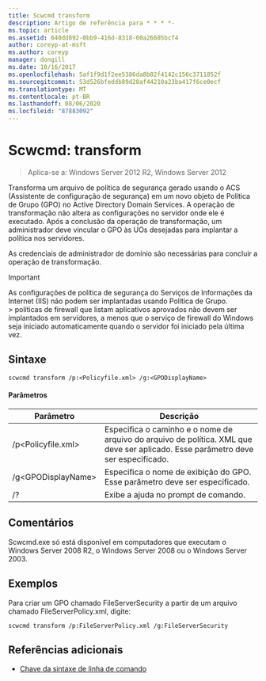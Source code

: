 ```yaml
---
title: Scwcmd transform
description: Artigo de referência para * * * *-
ms.topic: article
ms.assetid: 640dd892-0bb9-416d-8318-60a26605bcf4
author: coreyp-at-msft
ms.author: coreyp
manager: dongill
ms.date: 10/16/2017
ms.openlocfilehash: 5af1f9d1f2ee5386da8b02f4142c156c3711852f
ms.sourcegitcommit: 53d526bfeddb89d28af44210a23ba417f6ce0ecf
ms.translationtype: MT
ms.contentlocale: pt-BR
ms.lasthandoff: 08/06/2020
ms.locfileid: "87883092"
---
```

# <a name="scwcmd-transform"></a>Scwcmd: transform

> Aplica-se a: Windows Server 2012 R2, Windows Server 2012

Transforma um arquivo de política de segurança gerado usando o ACS (Assistente de configuração de segurança) em um novo objeto de Política de Grupo (GPO) no Active Directory Domain Services. A operação de transformação não altera as configurações no servidor onde ele é executado. Após a conclusão da operação de transformação, um administrador deve vincular o GPO às UOs desejadas para implantar a política nos servidores.

As credenciais de administrador de domínio são necessárias para concluir a operação de transformação.

> [!IMPORTANT]
> As configurações de política de segurança do Serviços de Informações da Internet (IIS) não podem ser implantadas usando Política de Grupo.</br>> políticas de firewall que listam aplicativos aprovados não devem ser implantados em servidores, a menos que o serviço de firewall do Windows seja iniciado automaticamente quando o servidor foi iniciado pela última vez.



## <a name="syntax"></a>Sintaxe

```
scwcmd transform /p:<Policyfile.xml> /g:<GPODisplayName>
```

#### <a name="parameters"></a>Parâmetros

|Parâmetro|Descrição|
|---------|-----------|
|/p\<Policyfile.xml>|Especifica o caminho e o nome de arquivo do arquivo de política. XML que deve ser aplicado. Esse parâmetro deve ser especificado.|
|/g\<GPODisplayName>|Especifica o nome de exibição do GPO. Esse parâmetro deve ser especificado.|
|/?|Exibe a ajuda no prompt de comando.|

## <a name="remarks"></a>Comentários

Scwcmd.exe só está disponível em computadores que executam o Windows Server 2008 R2, o Windows Server 2008 ou o Windows Server 2003.

## <a name="examples"></a>Exemplos

Para criar um GPO chamado FileServerSecurity a partir de um arquivo chamado FileServerPolicy.xml, digite:
```
scwcmd transform /p:FileServerPolicy.xml /g:FileServerSecurity
```

## <a name="additional-references"></a>Referências adicionais

- [Chave da sintaxe de linha de comando](command-line-syntax-key.md)